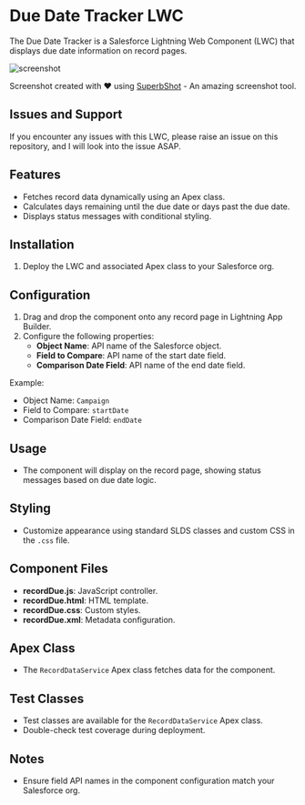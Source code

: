# Due Date Tracker LWC

The Due Date Tracker is a Salesforce Lightning Web Component (LWC) that displays due date information on record pages.

![screenshot](https://github.com/thedhanawada/SFDC-Due-Date-Tracker/assets/13751641/f65491b7-4e5b-478e-8805-138abf762670)

Screenshot created with ❤️ using [SuperbShot](https://superbshot.dev) - An amazing screenshot tool.

## Issues and Support

If you encounter any issues with this LWC, please raise an issue on this repository, and I will look into the issue ASAP.

## Features

- Fetches record data dynamically using an Apex class.
- Calculates days remaining until the due date or days past the due date.
- Displays status messages with conditional styling.

## Installation

1. Deploy the LWC and associated Apex class to your Salesforce org.

## Configuration

1. Drag and drop the component onto any record page in Lightning App Builder.
2. Configure the following properties:
   - **Object Name**: API name of the Salesforce object.
   - **Field to Compare**: API name of the start date field.
   - **Comparison Date Field**: API name of the end date field.

Example:
- Object Name: `Campaign`
- Field to Compare: `startDate`
- Comparison Date Field: `endDate`

## Usage

- The component will display on the record page, showing status messages based on due date logic.

## Styling

- Customize appearance using standard SLDS classes and custom CSS in the `.css` file.

## Component Files

- **recordDue.js**: JavaScript controller.
- **recordDue.html**: HTML template.
- **recordDue.css**: Custom styles.
- **recordDue.xml**: Metadata configuration.

## Apex Class

- The `RecordDataService` Apex class fetches data for the component.

## Test Classes

- Test classes are available for the `RecordDataService` Apex class.
- Double-check test coverage during deployment.

## Notes

- Ensure field API names in the component configuration match your Salesforce org.